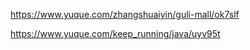 https://www.yuque.com/zhangshuaiyin/guli-mall/ok7slf


https://www.yuque.com/keep_running/java/uyv95t